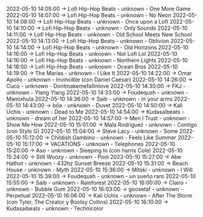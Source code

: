 2022-05-10 14:05:00 -> Lofi Hip-Hop Beats - unknown - One More Game
2022-05-10 14:07:00 -> Lofi Hip-Hop Beats - unknown - No Neon
2022-05-10 14:08:00 -> Lofi Hip-Hop Beats - unknown - Once upon a Lofi
2022-05-10 14:10:00 -> Lofi Hip-Hop Beats - unknown - Only Sounds
2022-05-10 14:11:00 -> Lofi Hip-Hop Beats - unknown - Old School Meets New School
2022-05-10 14:13:00 -> Lofi Hip-Hop Beats - unknown - Oblivion
2022-05-10 14:14:00 -> Lofi Hip-Hop Beats - unknown - Old Horizons
2022-05-10 14:16:00 -> Lofi Hip-Hop Beats - unknown - Not Lofi Lol
2022-05-10 14:16:00 -> Lofi Hip-Hop Beats - unknown - Northern Lights
2022-05-10 14:18:00 -> Lofi Hip-Hop Beats - unknown - Ocean Bros
2022-05-10 14:19:00 -> The Marías - unknown - I Like It
2022-05-10 14:22:00 -> Omar Apollo - unknown - Invincible (con Daniel Caesar)
2022-05-10 14:26:00 -> Cuco - unknown - Dontmakemefallinlove
2022-05-10 14:30:00 -> FKJ - unknown - Ylang Ylang
2022-05-10 14:33:00 -> Foudeqush - unknown - Mamixhula
2022-05-10 14:36:00 -> Saib - unknown - in your arms
2022-05-10 14:43:00 -> bôa - unknown - Duvet
2022-05-10 14:50:00 -> Kali Uchis - unknown - Dead to Me
2022-05-10 14:54:00 -> Kudasaibeats - unknown - dream of her
2022-05-10 14:57:00 -> Men I Trust - unknown - Show Me How
2022-05-10 15:01:00 -> Mala Rodríguez - unknown - Contigo (con Stylo G)
2022-05-10 15:04:00 -> Steve Lacy - unknown - Some
2022-05-10 15:12:00 -> Childish Gambino - unknown - Feels Like Summer
2022-05-10 15:17:00 -> VACATIONS - unknown - Telephones
2022-05-10 15:20:00 -> Aso - unknown - Sleeping In (con harris Cole)
2022-05-10 15:24:00 -> Still Woozy - unknown - Pool
2022-05-10 15:27:00 -> Abe Hathot - unknown - 432hz Sunset Breeze
2022-05-10 15:31:00 -> Beach House - unknown - Myth
2022-05-10 15:36:00 -> Mitski - unknown - I Will
2022-05-10 15:39:00 -> Foudeqush - unknown - un sueño raro
2022-05-10 15:55:00 -> Saib - unknown - Rainforest
2022-05-10 16:00:00 -> Clairo - unknown - Bubble Gum
2022-05-10 16:03:00 -> goosetaf - unknown - Perpetual
2022-05-10 16:06:00 -> Kali Uchis - unknown - After The Storm (con Tyler, The Creator y Bootsy Collins)
2022-05-10 16:10:00 -> Kudasaibeats - unknown - Technicolor
